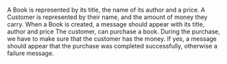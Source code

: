 A Book is represented by its title, the name of its author and a price. A Customer is
represented by their name, and the amount of money they carry.
When a Book is created, a message should appear with its title, author and price
The customer, can purchase a book. During the purchase, we have to make sure that
the customer has the money. If yes, a message should appear that the purchase was
completed successfully, otherwise a failure message.